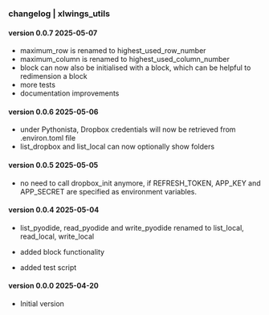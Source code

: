 ### changelog | xlwings_utils

#### version 0.0.7  2025-05-07

- maximum_row is renamed to highest_used_row_number
- maximum_column is renamed to highest_used_column_number
- block can now also be initialised with a block, which can be helpful to redimension a block
- more tests
- documentation improvements

#### version 0.0.6  2025-05-06

- under Pythonista, Dropbox credentials will now be retrieved from .environ.toml file
- list_dropbox and list_local can now optionally show folders

#### version 0.0.5  2025-05-05

- no need to call dropbox_init anymore, if REFRESH_TOKEN, APP_KEY and APP_SECRET
  are specified as environment variables. 

#### version 0.0.4  2025-05-04

- list_pyodide, read_pyodide and write_pyodide renamed to list_local, read_local, write_local

- added block functionality

- added test script

#### version 0.0.0  2025-04-20

- Initial version
